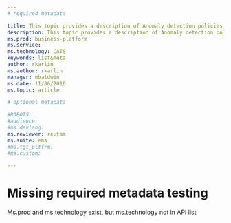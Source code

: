 ```yaml
---
# required metadata

title: This topic provides a description of Anomaly detection policies | Microsoft Docs
description: This topic provides a description of Anomaly detection policies and provides reference informati on about the building blocks of an anomaly detection policy.
ms.prod: business-platform
ms.service: 
ms.technology: CATS
keywords: list&meta
author: rkarlin
ms.author: rkarlin
manager: mbaldwin
ms.date: 11/06/2016
ms.topic: article

# optional metadata

#ROBOTS:
#audience:
#ms.devlang:
ms.reviewer: reutam
ms.suite: ems
#ms.tgt_pltfrm:
#ms.custom:

---
```


# Missing required metadata testing

Ms.prod and ms.technology exist, but ms.technology not in API list
